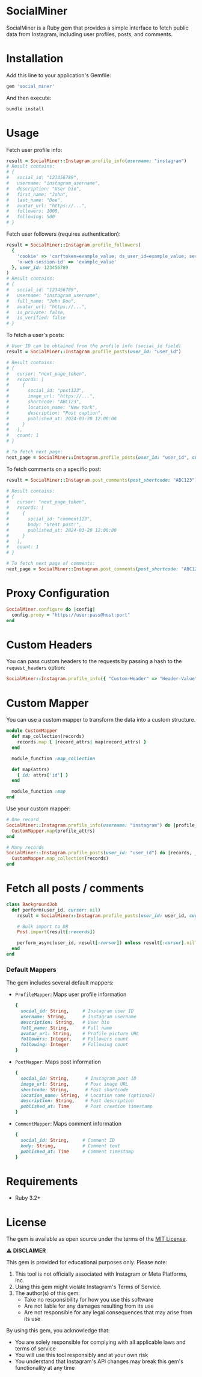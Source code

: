 # SocialMiner

SocialMiner is a Ruby gem that provides a simple interface to fetch public data from Instagram, including user profiles, posts, and comments.

# Installation

Add this line to your application's Gemfile:

```ruby
gem 'social_miner'
```

And then execute:

```bash
bundle install
```

# Usage
Fetch user profile info:

```ruby
result = SocialMiner::Instagram.profile_info(username: "instagram")
# Result contains:
# {
#   social_id: "123456789",
#   username: "instagram_username",
#   description: "User bio",
#   first_name: "John",
#   last_name: "Doe",
#   avatar_url: "https://...",
#   followers: 1000,
#   following: 500
# }
```

Fetch user followers (requires authentication):

```ruby
result = SocialMiner::Instagram.profile_followers(
  {
    'cookie' => 'csrftoken=example_value; ds_user_id=example_value; sessionid=example_value',
    'x-web-session-id' => 'example_value'
  }, user_id: 123456789
)
# Result contains:
# {
#   social_id: "123456789",
#   username: "instagram_username",
#   full_name: "John Doe",
#   avatar_url: "https://...",
#   is_private: false,
#   is_verified: false
# }
```

To fetch a user's posts:

```ruby
# User ID can be obtained from the profile info (social_id field)
result = SocialMiner::Instagram.profile_posts(user_id: "user_id")

# Result contains:
# {
#   cursor: "next_page_token",
#   records: [
#     {
#       social_id: "post123",
#       image_url: "https://...",
#       shortcode: "ABC123",
#       location_name: "New York",
#       description: "Post caption",
#       published_at: 2024-03-20 12:00:00
#     }
#   ],
#   count: 1
# }

# To fetch next page:
next_page = SocialMiner::Instagram.profile_posts(user_id: "user_id", cursor: result[:cursor])
```

To fetch comments on a specific post:

```ruby
result = SocialMiner::Instagram.post_comments(post_shortcode: "ABC123")

# Result contains:
# {
#   cursor: "next_page_token",
#   records: [
#     {
#       social_id: "comment123",
#       body: "Great post!",
#       published_at: 2024-03-20 12:00:00
#     }
#   ],
#   count: 1
# }

# To fetch next page of comments:
next_page = SocialMiner::Instagram.post_comments(post_shortcode: "ABC123", cursor: result[:cursor])
```

# Proxy Configuration

```ruby
SocialMiner.configure do |config|
  config.proxy = "https://user:pass@host:port"
end
```

# Custom Headers

You can pass custom headers to the requests by passing a hash to the `request_headers` option:

```ruby
SocialMiner::Instagram.profile_info({ "Custom-Header" => "Header-Value" }, username: "instagram")
```

# Custom Mapper

You can use a custom mapper to transform the data into a custom structure.

```ruby
module CustomMapper
  def map_collection(records)
    records.map { |record_attrs| map(record_attrs) }
  end

  module_function :map_collection

  def map(attrs)
    { id: attrs['id'] }
  end

  module_function :map
end
```

Use your custom mapper:

```ruby
# One record
SocialMiner::Instagram.profile_info(username: "instagram") do |profile_attrs|
  CustomMapper.map(profile_attrs)
end

# Many records
SocialMiner::Instagram.profile_posts(user_id: "user_id") do |records, _cursor, _count|
  CustomMapper.map_collection(records)
end
```

# Fetch all posts / comments

```ruby
class BackgroundJob
  def perform(user_id, cursor: nil)
    result = SocialMiner::Instagram.profile_posts(user_id: user_id, cursor: cursor)

    # Bulk import to DB
    Post.import(result[:records])

    perform_async(user_id, result[:cursor]) unless result[:cursor].nil?
  end
end
```

### Default Mappers

The gem includes several default mappers:

- `ProfileMapper`: Maps user profile information
  ```ruby
  {
    social_id: String,     # Instagram user ID
    username: String,      # Instagram username
    description: String,   # User bio
    full_name: String,     # Full name
    avatar_url: String,    # Profile picture URL
    followers: Integer,    # Followers count
    following: Integer     # Following count
  }
  ```

- `PostMapper`: Maps post information
  ```ruby
  {
    social_id: String,      # Instagram post ID
    image_url: String,      # Post image URL
    shortcode: String,      # Post shortcode
    location_name: String,  # Location name (optional)
    description: String,    # Post description
    published_at: Time      # Post creation timestamp
  }
  ```

- `CommentMapper`: Maps comment information
  ```ruby
  {
    social_id: String,     # Comment ID
    body: String,          # Comment text
    published_at: Time     # Comment timestamp
  }
  ```

# Requirements

- Ruby 3.2+

# License

The gem is available as open source under the terms of the [MIT License](https://opensource.org/licenses/MIT).

⚠️ **DISCLAIMER**

This gem is provided for educational purposes only. Please note:

1. This tool is not officially associated with Instagram or Meta Platforms, Inc.
2. Using this gem might violate Instagram's Terms of Service.
3. The author(s) of this gem:
   - Take no responsibility for how you use this software
   - Are not liable for any damages resulting from its use
   - Are not responsible for any legal consequences that may arise from its use

By using this gem, you acknowledge that:
- You are solely responsible for complying with all applicable laws and terms of service
- You will use this tool responsibly and at your own risk
- You understand that Instagram's API changes may break this gem's functionality at any time